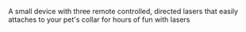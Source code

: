 A small device with three remote controlled, directed lasers that easily attaches to your pet's collar for hours of fun with lasers
